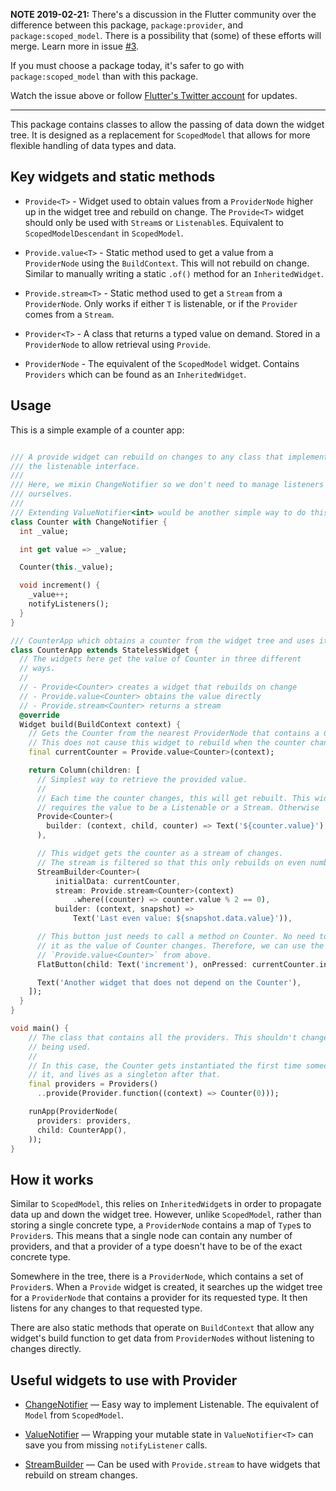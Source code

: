 **NOTE 2019-02-21:** There's a discussion in the Flutter community over the difference between this
package, `package:provider`, and `package:scoped_model`. There is a possibility that (some)
of these efforts will merge. Learn more in issue
[#3](https://github.com/google/flutter-provide/issues/3).

If you must choose a package today, it's safer to go with `package:scoped_model` than with this
package.

Watch the issue above or follow [Flutter's Twitter account](https://twitter.com/FlutterDev)
for updates.

---

This package contains classes to allow the passing of data down the widget tree.
It is designed as a replacement for `ScopedModel` that allows for more
flexible handling of data types and data.

## Key widgets and static methods

  * `Provide<T>` - Widget used to obtain values from a `ProviderNode` higher up
  in the widget tree and rebuild on change. The `Provide<T>` widget should
  only be used with `Stream`s or `Listenable`s. Equivalent to
  `ScopedModelDescendant` in `ScopedModel`.

  * `Provide.value<T>` - Static method used to get a value from a `ProviderNode`
  using the `BuildContext`. This will not rebuild on change. Similar to manually
  writing a static `.of()` method for an `InheritedWidget`.

  * `Provide.stream<T>` - Static method used to get a `Stream` from a
  `ProviderNode`. Only works if either `T` is listenable, or if the
  `Provider` comes from a `Stream`.

  * `Provider<T>` - A class that returns a typed value on demand. Stored in
  a `ProviderNode` to allow retrieval using `Provide`.

  * `ProviderNode` - The equivalent of the `ScopedModel` widget. Contains
  `Providers` which can be found as an `InheritedWidget`.

## Usage

This is a simple example of a counter app:

```dart

/// A provide widget can rebuild on changes to any class that implements
/// the listenable interface.
///
/// Here, we mixin ChangeNotifier so we don't need to manage listeners
/// ourselves.
///
/// Extending ValueNotifier<int> would be another simple way to do this.
class Counter with ChangeNotifier {
  int _value;

  int get value => _value;

  Counter(this._value);

  void increment() {
    _value++;
    notifyListeners();
  }
}

/// CounterApp which obtains a counter from the widget tree and uses it.
class CounterApp extends StatelessWidget {
  // The widgets here get the value of Counter in three different
  // ways.
  //
  // - Provide<Counter> creates a widget that rebuilds on change
  // - Provide.value<Counter> obtains the value directly
  // - Provide.stream<Counter> returns a stream
  @override
  Widget build(BuildContext context) {
    // Gets the Counter from the nearest ProviderNode that contains a Counter.
    // This does not cause this widget to rebuild when the counter changes.
    final currentCounter = Provide.value<Counter>(context);

    return Column(children: [
      // Simplest way to retrieve the provided value.
      //
      // Each time the counter changes, this will get rebuilt. This widget
      // requires the value to be a Listenable or a Stream. Otherwise
      Provide<Counter>(
        builder: (context, child, counter) => Text('${counter.value}'),
      ),

      // This widget gets the counter as a stream of changes.
      // The stream is filtered so that this only rebuilds on even numbers.
      StreamBuilder<Counter>(
          initialData: currentCounter,
          stream: Provide.stream<Counter>(context)
              .where((counter) => counter.value % 2 == 0),
          builder: (context, snapshot) =>
              Text('Last even value: ${snapshot.data.value}')),

      // This button just needs to call a method on Counter. No need to rebuild
      // it as the value of Counter changes. Therefore, we can use the value of
      // `Provide.value<Counter>` from above.
      FlatButton(child: Text('increment'), onPressed: currentCounter.increment),

      Text('Another widget that does not depend on the Counter'),
    ]);
  }
}

void main() {
    // The class that contains all the providers. This shouldn't change after
    // being used.
    //
    // In this case, the Counter gets instantiated the first time someone uses
    // it, and lives as a singleton after that.
    final providers = Providers()
      ..provide(Provider.function((context) => Counter(0)));

    runApp(ProviderNode(
      providers: providers,
      child: CounterApp(),
    ));
}

```

## How it works
Similar to `ScopedModel`, this relies on `InheritedWidget`s in order to
propagate data up and down the widget tree. However, unlike `ScopedModel`,
rather than storing a single concrete type, a `ProviderNode` contains a map of
`Type`s to `Provider`s. This means that a single node can contain any number of
providers, and that a provider of a type doesn't have to be of the exact
concrete type.

Somewhere in the tree, there is a `ProviderNode`, which contains a set of
`Provider`s. When a `Provide` widget is created, it searches up the widget tree
for a `ProviderNode` that contains a provider for its requested type. It then
listens for any changes to that requested type.

There are also static methods that operate on `BuildContext` that allow any
widget's build function to get data from `ProviderNode`s without listening to
changes directly.


## Useful widgets to use with Provider
* [ChangeNotifier](https://docs.flutter.io/flutter/foundation/ChangeNotifier-class.html)
  — Easy way to implement Listenable. The equivalent of `Model` from
  `ScopedModel`.

* [ValueNotifier](https://docs.flutter.io/flutter/foundation/ValueNotifier-class.html)
  — Wrapping your mutable state in `ValueNotifier<T>` can save you from
  missing `notifyListener` calls.

* [StreamBuilder](https://docs.flutter.io/flutter/widgets/StreamBuilder-class.html)
  — Can be used with `Provide.stream` to have widgets that rebuild on
  stream changes.

